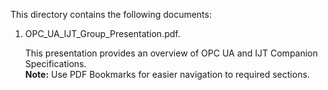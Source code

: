 This directory contains the following documents:

1. OPC_UA_IJT_Group_Presentation.pdf.
   
     This presentation provides an overview of OPC UA and IJT Companion Specifications.   
    **Note:** Use PDF Bookmarks for easier navigation to required sections.
